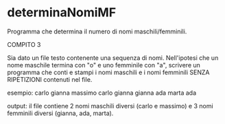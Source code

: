 # determinaNomiMF
Programma che determina il numero di nomi maschili/femminili.

COMPITO 3


Sia dato un file testo contenente una sequenza di nomi. 
Nell'ipotesi che un nome maschile termina con "o" e uno femminile con "a", 
scrivere un programma che conti e stampi i nomi maschili e i nomi femminili SENZA RIPETIZIONI  contenuti nel file.

esempio: 
carlo gianna massimo carlo gianna gianna ada marta ada

output: il file contiene 2 nomi maschili diversi (carlo e massimo)  e 3 nomi femminili diversi (gianna, ada, marta).
